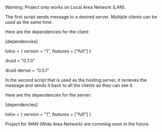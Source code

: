 Warning: Project only works on Local Area Network (LAN).

The first script sends message to a desired server. Multiple clients can be used as the same time. 

Here are the dependencies for the client:


[dependencies]

tokio = { version = "1", features = ["full"] }

druid = "0.7.0"

druid-derive = "0.5.1"


In the second script that is used as the hosting server, it recieves the message and sends it back to all the clients so they can see it. 

Here are the dependencies for the server:


[dependencies]

tokio = { version = "1", features = ["full"] }


Project for WAN (Wide Area Network) are comming soon in the future.
